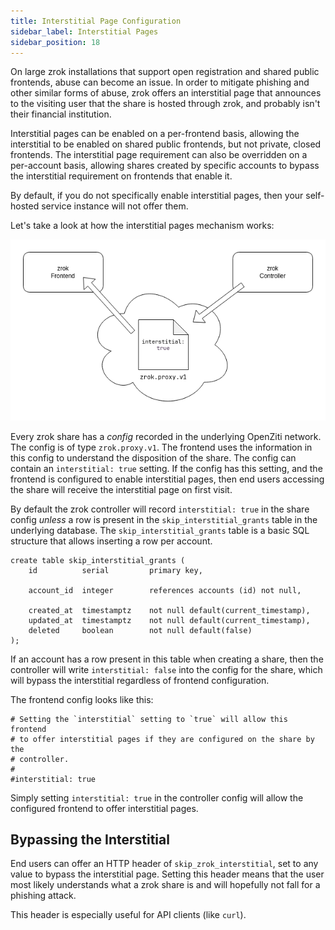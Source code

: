 ```yaml
---
title: Interstitial Page Configuration
sidebar_label: Interstitial Pages
sidebar_position: 18
---
```


On large zrok installations that support open registration and shared public frontends, abuse can become an issue. In order to mitigate phishing and other similar forms of abuse, zrok offers an interstitial page that announces to the visiting user that the share is hosted through zrok, and probably isn't their financial institution.

Interstitial pages can be enabled on a per-frontend basis, allowing the interstitial to be enabled on shared public frontends, but not private, closed frontends. The interstitial page requirement can also be overridden on a per-account basis, allowing shares created by specific accounts to bypass the interstitial requirement on frontends that enable it.

By default, if you do not specifically enable interstitial pages, then your self-hosted service instance will not offer them.

Let's take a look at how the interstitial pages mechanism works:

![zrok_interstitial_rendezvous](../../images/zrok_interstitial_rendezvous.png)

Every zrok share has a _config_ recorded in the underlying OpenZiti network. The config is of type `zrok.proxy.v1`. The frontend uses the information in this config to understand the disposition of the share. The config can contain an `interstitial: true` setting. If the config has this setting, and the frontend is configured to enable interstitial pages, then end users accessing the share will receive the interstitial page on first visit.

By default the zrok controller will record `interstitial: true` in the share config _unless_ a row is present in the `skip_interstitial_grants` table in the underlying database. The `skip_interstitial_grants` table is a basic SQL structure that allows inserting a row per account. 

```
create table skip_interstitial_grants (
    id          serial         primary key,

    account_id  integer        references accounts (id) not null,

    created_at  timestamptz    not null default(current_timestamp),
    updated_at  timestamptz    not null default(current_timestamp),
    deleted     boolean        not null default(false)
);
```

If an account has a row present in this table when creating a share, then the controller will write `interstitial: false` into the config for the share, which will bypass the interstitial regardless of frontend configuration.

The frontend config looks like this:

```
# Setting the `interstitial` setting to `true` will allow this frontend 
# to offer interstitial pages if they are configured on the share by the 
# controller.
#
#interstitial: true
```

Simply setting `interstitial: true` in the controller config will allow the configured frontend to offer interstitial pages.

## Bypassing the Interstitial

End users can offer an HTTP header of `skip_zrok_interstitial`, set to any value to bypass the interstitial page. Setting this header means that the user most likely understands what a zrok share is and will hopefully not fall for a phishing attack.

This header is especially useful for API clients (like `curl`).